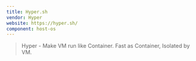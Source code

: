 ```yaml
---
title: Hyper.sh
vendor: Hyper
website: https://hyper.sh/
component: host-os
---
```

> Hyper - Make VM run like Container. Fast as Container, Isolated by VM.

